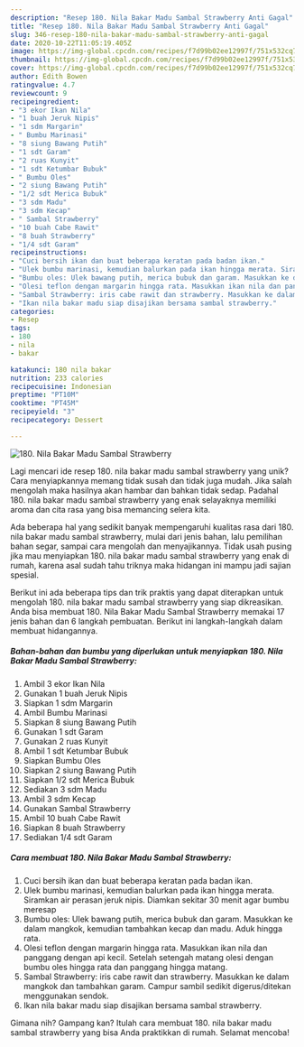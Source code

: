 ```yaml
---
description: "Resep 180. Nila Bakar Madu Sambal Strawberry Anti Gagal"
title: "Resep 180. Nila Bakar Madu Sambal Strawberry Anti Gagal"
slug: 346-resep-180-nila-bakar-madu-sambal-strawberry-anti-gagal
date: 2020-10-22T11:05:19.405Z
image: https://img-global.cpcdn.com/recipes/f7d99b02ee12997f/751x532cq70/180-nila-bakar-madu-sambal-strawberry-foto-resep-utama.jpg
thumbnail: https://img-global.cpcdn.com/recipes/f7d99b02ee12997f/751x532cq70/180-nila-bakar-madu-sambal-strawberry-foto-resep-utama.jpg
cover: https://img-global.cpcdn.com/recipes/f7d99b02ee12997f/751x532cq70/180-nila-bakar-madu-sambal-strawberry-foto-resep-utama.jpg
author: Edith Bowen
ratingvalue: 4.7
reviewcount: 9
recipeingredient:
- "3 ekor Ikan Nila"
- "1 buah Jeruk Nipis"
- "1 sdm Margarin"
- " Bumbu Marinasi"
- "8 siung Bawang Putih"
- "1 sdt Garam"
- "2 ruas Kunyit"
- "1 sdt Ketumbar Bubuk"
- " Bumbu Oles"
- "2 siung Bawang Putih"
- "1/2 sdt Merica Bubuk"
- "3 sdm Madu"
- "3 sdm Kecap"
- " Sambal Strawberry"
- "10 buah Cabe Rawit"
- "8 buah Strawberry"
- "1/4 sdt Garam"
recipeinstructions:
- "Cuci bersih ikan dan buat beberapa keratan pada badan ikan."
- "Ulek bumbu marinasi, kemudian balurkan pada ikan hingga merata. Siramkan air perasan jeruk nipis. Diamkan sekitar 30 menit agar bumbu meresap"
- "Bumbu oles: Ulek bawang putih, merica bubuk dan garam. Masukkan ke dalam mangkok, kemudian tambahkan kecap dan madu. Aduk hingga rata."
- "Olesi teflon dengan margarin hingga rata. Masukkan ikan nila dan panggang dengan api kecil. Setelah setengah matang olesi dengan bumbu oles hingga rata dan panggang hingga matang."
- "Sambal Strawberry: iris cabe rawit dan strawberry. Masukkan ke dalam mangkok dan tambahkan garam. Campur sambil sedikit digerus/ditekan menggunakan sendok."
- "Ikan nila bakar madu siap disajikan bersama sambal strawberry."
categories:
- Resep
tags:
- 180
- nila
- bakar

katakunci: 180 nila bakar 
nutrition: 233 calories
recipecuisine: Indonesian
preptime: "PT10M"
cooktime: "PT45M"
recipeyield: "3"
recipecategory: Dessert

---
```



![180. Nila Bakar Madu Sambal Strawberry](https://img-global.cpcdn.com/recipes/f7d99b02ee12997f/751x532cq70/180-nila-bakar-madu-sambal-strawberry-foto-resep-utama.jpg)

Lagi mencari ide resep 180. nila bakar madu sambal strawberry yang unik? Cara menyiapkannya memang tidak susah dan tidak juga mudah. Jika salah mengolah maka hasilnya akan hambar dan bahkan tidak sedap. Padahal 180. nila bakar madu sambal strawberry yang enak selayaknya memiliki aroma dan cita rasa yang bisa memancing selera kita.

Ada beberapa hal yang sedikit banyak mempengaruhi kualitas rasa dari 180. nila bakar madu sambal strawberry, mulai dari jenis bahan, lalu pemilihan bahan segar, sampai cara mengolah dan menyajikannya. Tidak usah pusing jika mau menyiapkan 180. nila bakar madu sambal strawberry yang enak di rumah, karena asal sudah tahu triknya maka hidangan ini mampu jadi sajian spesial.




Berikut ini ada beberapa tips dan trik praktis yang dapat diterapkan untuk mengolah 180. nila bakar madu sambal strawberry yang siap dikreasikan. Anda bisa membuat 180. Nila Bakar Madu Sambal Strawberry memakai 17 jenis bahan dan 6 langkah pembuatan. Berikut ini langkah-langkah dalam membuat hidangannya.

<!--inarticleads1-->

##### Bahan-bahan dan bumbu yang diperlukan untuk menyiapkan 180. Nila Bakar Madu Sambal Strawberry:

1. Ambil 3 ekor Ikan Nila
1. Gunakan 1 buah Jeruk Nipis
1. Siapkan 1 sdm Margarin
1. Ambil  Bumbu Marinasi
1. Siapkan 8 siung Bawang Putih
1. Gunakan 1 sdt Garam
1. Gunakan 2 ruas Kunyit
1. Ambil 1 sdt Ketumbar Bubuk
1. Siapkan  Bumbu Oles
1. Siapkan 2 siung Bawang Putih
1. Siapkan 1/2 sdt Merica Bubuk
1. Sediakan 3 sdm Madu
1. Ambil 3 sdm Kecap
1. Gunakan  Sambal Strawberry
1. Ambil 10 buah Cabe Rawit
1. Siapkan 8 buah Strawberry
1. Sediakan 1/4 sdt Garam




<!--inarticleads2-->

##### Cara membuat 180. Nila Bakar Madu Sambal Strawberry:

1. Cuci bersih ikan dan buat beberapa keratan pada badan ikan.
1. Ulek bumbu marinasi, kemudian balurkan pada ikan hingga merata. Siramkan air perasan jeruk nipis. Diamkan sekitar 30 menit agar bumbu meresap
1. Bumbu oles: Ulek bawang putih, merica bubuk dan garam. Masukkan ke dalam mangkok, kemudian tambahkan kecap dan madu. Aduk hingga rata.
1. Olesi teflon dengan margarin hingga rata. Masukkan ikan nila dan panggang dengan api kecil. Setelah setengah matang olesi dengan bumbu oles hingga rata dan panggang hingga matang.
1. Sambal Strawberry: iris cabe rawit dan strawberry. Masukkan ke dalam mangkok dan tambahkan garam. Campur sambil sedikit digerus/ditekan menggunakan sendok.
1. Ikan nila bakar madu siap disajikan bersama sambal strawberry.




Gimana nih? Gampang kan? Itulah cara membuat 180. nila bakar madu sambal strawberry yang bisa Anda praktikkan di rumah. Selamat mencoba!
